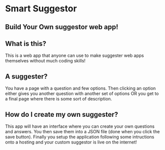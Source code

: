 # Smart Suggestor
## Build Your Own suggestor web app!

## What is this?
This is a web app that anyone can use to make suggester web apps themselves without much coding skills!

## A suggester?
You have a page with a question and few options. Then clicking an option either gives you another question with another set of options OR you get to a final page where there is some sort of description.

## How do I create my own suggester?
This app will have an interface where you can create your own questions and answers.
You then save them into a JSON file (done when you click the save button). 
Finally you setup the application following some intructions onto a hosting and your custom suggestor is live on the internet!
